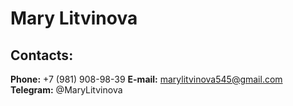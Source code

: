 # Mary Litvinova

## Contacts:

**Phone:** +7 (981) 908-98-39
**E-mail:** marylitvinova545@gmail.com
**Telegram:** @MaryLitvinova
